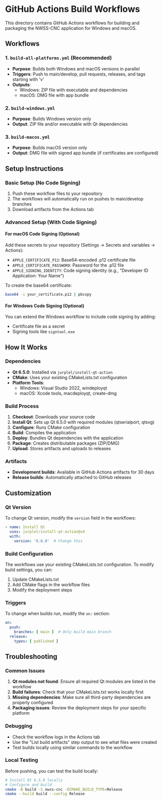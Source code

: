 # GitHub Actions Build Workflows

This directory contains GitHub Actions workflows for building and packaging the NWSS-CNC application for Windows and macOS.

## Workflows

### 1. `build-all-platforms.yml` (Recommended)
- **Purpose**: Builds both Windows and macOS versions in parallel
- **Triggers**: Push to main/develop, pull requests, releases, and tags starting with 'v'
- **Outputs**: 
  - Windows: ZIP file with executable and dependencies
  - macOS: DMG file with app bundle

### 2. `build-windows.yml`
- **Purpose**: Builds Windows version only
- **Output**: ZIP file and/or executable with Qt dependencies

### 3. `build-macos.yml`
- **Purpose**: Builds macOS version only  
- **Output**: DMG file with signed app bundle (if certificates are configured)

## Setup Instructions

### Basic Setup (No Code Signing)
1. Push these workflow files to your repository
2. The workflows will automatically run on pushes to main/develop branches
3. Download artifacts from the Actions tab

### Advanced Setup (With Code Signing)

#### For macOS Code Signing (Optional)
Add these secrets to your repository (Settings → Secrets and variables → Actions):

- `APPLE_CERTIFICATE_P12`: Base64-encoded .p12 certificate file
- `APPLE_CERTIFICATE_PASSWORD`: Password for the .p12 file  
- `APPLE_SIGNING_IDENTITY`: Code signing identity (e.g., "Developer ID Application: Your Name")

To create the base64 certificate:
```bash
base64 -i your_certificate.p12 | pbcopy
```

#### For Windows Code Signing (Optional)
You can extend the Windows workflow to include code signing by adding:
- Certificate file as a secret
- Signing tools like `signtool.exe`

## How It Works

### Dependencies
- **Qt 6.5.0**: Installed via `jurplel/install-qt-action`
- **CMake**: Uses your existing CMakeLists.txt configuration
- **Platform Tools**: 
  - Windows: Visual Studio 2022, windeployqt
  - macOS: Xcode tools, macdeployqt, create-dmg

### Build Process
1. **Checkout**: Downloads your source code
2. **Install Qt**: Sets up Qt 6.5.0 with required modules (qtserialport, qtsvg)
3. **Configure**: Runs CMake configuration
4. **Build**: Compiles the application
5. **Deploy**: Bundles Qt dependencies with the application
6. **Package**: Creates distributable packages (ZIP/DMG)
7. **Upload**: Stores artifacts and uploads to releases

### Artifacts
- **Development builds**: Available in GitHub Actions artifacts for 30 days
- **Release builds**: Automatically attached to GitHub releases

## Customization

### Qt Version
To change Qt version, modify the `version` field in the workflows:
```yaml
- name: Install Qt
  uses: jurplel/install-qt-action@v4
  with:
    version: '6.6.0'  # Change this
```

### Build Configuration
The workflows use your existing CMakeLists.txt configuration. To modify build settings, you can:
1. Update CMakeLists.txt 
2. Add CMake flags in the workflow files
3. Modify the deployment steps

### Triggers
To change when builds run, modify the `on:` section:
```yaml
on:
  push:
    branches: [ main ]  # Only build main branch
  release:
    types: [ published ]
```

## Troubleshooting

### Common Issues

1. **Qt modules not found**: Ensure all required Qt modules are listed in the workflow
2. **Build failures**: Check that your CMakeLists.txt works locally first
3. **Missing dependencies**: Make sure all third-party dependencies are properly configured
4. **Packaging issues**: Review the deployment steps for your specific platform

### Debugging
- Check the workflow logs in the Actions tab
- Use the "List build artifacts" step output to see what files were created
- Test builds locally using similar commands to the workflow

### Local Testing
Before pushing, you can test the build locally:

```bash
# Install Qt 6.5.0 locally
# Configure and build
cmake -B build -S nwss-cnc -DCMAKE_BUILD_TYPE=Release
cmake --build build --config Release
``` 